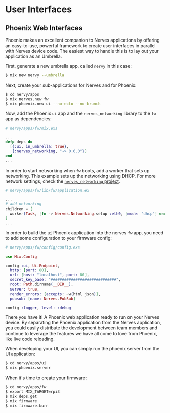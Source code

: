 # User Interfaces

## Phoenix Web Interfaces

Phoenix makes an excellent companion to Nerves applications by offering an easy-to-use, powerful framework to create user interfaces in parallel with Nerves device code.
The easiest way to handle this is to lay out your application as an Umbrella.

First, generate a new umbrella app, called `nervy` in this case:

```bash
$ mix new nervy --umbrella
```

Next, create your sub-applications for Nerves and for Phoenix:

```bash
$ cd nervy/apps
$ mix nerves.new fw
$ mix phoenix.new ui --no-ecto --no-brunch
```

Now, add the Phoenix `ui` app and the `nerves_networking` library to the `fw` app as dependencies:

```elixir
# nervy/apps/fw/mix.exs

...
defp deps do
  [{:ui, in_umbrella: true},
   {:nerves_networking, "~> 0.6.0"}]
end
...
```

In order to start networking when `fw` boots, add a worker that sets up networking.
This example sets up the networking using DHCP.
For more network settings, check the [`nerves_networking` project](https://github.com/nerves-project/nerves_networking).

```elixir
# nervy/apps/fw/lib/fw/application.ex

...
# add networking
children = [
  worker(Task, [fn -> Nerves.Networking.setup :eth0, [mode: "dhcp"] end], restart: :transient)
]
...
```

In order to build the `ui` Phoenix application into the nerves `fw` app, you need to add some configuration to your firmware config:

```elixir
# nervy/apps/fw/config/config.exs

use Mix.Config

config :ui, Ui.Endpoint,
  http: [port: 80],
  url: [host: "localhost", port: 80],
  secret_key_base: "#############################",
  root: Path.dirname(__DIR__),
  server: true,
  render_errors: [accepts: ~w(html json)],
  pubsub: [name: Nerves.PubSub]

config :logger, level: :debug
```

There you have it!
A Phoenix web application ready to run on your Nerves device.
By separating the Phoenix application from the Nerves application, you could easily distribute the development between team members and continue to leverage the features we have all come to love from Phoenix, like live code reloading.

When developing your UI, you can simply run the phoenix server from the UI application:

```bash
$ cd nervy/apps/ui
$ mix phoenix.server
```

When it's time to create your firmware:

```bash
$ cd nervy/apps/fw
$ export MIX_TARGET=rpi3
$ mix deps.get
$ mix firmware
$ mix firmware.burn
```
